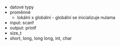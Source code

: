 - datové typy
- proměnné
	- lokální x globální - globální se inicializuje nulama
- input: scanf
- output: printf
- size_t
- short, long, long long, int, char

